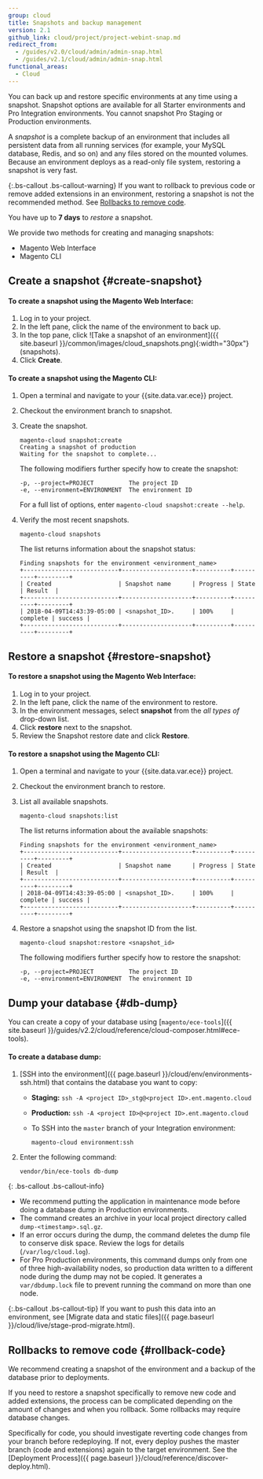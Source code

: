 ```yaml
---
group: cloud
title: Snapshots and backup management
version: 2.1
github_link: cloud/project/project-webint-snap.md
redirect_from:
  - /guides/v2.0/cloud/admin/admin-snap.html
  - /guides/v2.1/cloud/admin/admin-snap.html
functional_areas:
  - Cloud
---
```


You can back up and restore specific environments at any time using a snapshot. Snapshot options are available for all Starter environments and Pro Integration environments. You cannot snapshot Pro Staging or Production environments.

A _snapshot_ is a complete backup of an environment that includes all persistent data from all running services (for example, your MySQL database, Redis, and so on) and any files stored on the mounted volumes. Because an environment deploys as a read-only file system, restoring a snapshot is very fast.

{:.bs-callout .bs-callout-warning}
If you want to rollback to previous code or remove added extensions in an environment, restoring a snapshot is not the recommended method. See [Rollbacks to remove code](#rollback-code).

You have up to **7 days** to _restore_ a snapshot.

We provide two methods for creating and managing snapshots:

-  Magento Web Interface
-  Magento CLI

## Create a snapshot {#create-snapshot}

#### To create a snapshot using the Magento Web Interface:

1.  Log in to your project.
1.  In the left pane, click the name of the environment to back up.
1.  In the top pane, click ![Take a snapshot of an environment]({{ site.baseurl }}/common/images/cloud_snapshots.png){:width="30px"} (snapshots).
1.  Click **Create**.

#### To create a snapshot using the Magento CLI:

1.  Open a terminal and navigate to your {{site.data.var.ece}} project.
1.  Checkout the environment branch to snapshot.
1.  Create the snapshot.

    ```
    magento-cloud snapshot:create
	Creating a snapshot of production
	Waiting for the snapshot to complete...
    ```

    The following modifiers further specify how to create the snapshot:

    ```
    -p, --project=PROJECT          The project ID
    -e, --environment=ENVIRONMENT  The environment ID
    ```

    For a full list of options, enter `magento-cloud snapshot:create --help`.

1.  Verify the most recent snapshots.

    ```
    magento-cloud snapshots
    ```

    The list returns information about the snapshot status:

    ```
	Finding snapshots for the environment <environment_name>
	+---------------------------+--------------------+----------+----------+---------+
	| Created                   | Snapshot name      | Progress | State    | Result  |
	+---------------------------+--------------------+----------+----------+---------+
	| 2018-04-09T14:43:39-05:00 | <snapshot_ID>.     | 100%     | complete | success |
	+---------------------------+--------------------+----------+----------+---------+
    ```

## Restore a snapshot {#restore-snapshot}

#### To restore a snapshot using the Magento Web Interface:

1.  Log in to your project.
1.  In the left pane, click the name of the environment to restore.
1.  In the environment messages, select **snapshot** from the _all types of_ drop-down list.
1.  Click **restore** next to the snapshot.
1.  Review the Snapshot restore date and click **Restore**.

#### To restore a snapshot using the Magento CLI:

1.  Open a terminal and navigate to your {{site.data.var.ece}} project.
1.  Checkout the environment branch to restore.
1.  List all available snapshots.

    ```
    magento-cloud snapshots:list
    ```

    The list returns information about the available snapshots:

    ```
	Finding snapshots for the environment <environment_name>
	+---------------------------+--------------------+----------+----------+---------+
	| Created                   | Snapshot name      | Progress | State    | Result  |
	+---------------------------+--------------------+----------+----------+---------+
	| 2018-04-09T14:43:39-05:00 | <snapshot_ID>.     | 100%     | complete | success |
	+---------------------------+--------------------+----------+----------+---------+
    ```

1.  Restore a snapshot using the snapshot ID from the list.

    ```
    magento-cloud snapshot:restore <snapshot_id>
    ```

    The following modifiers further specify how to restore the snapshot:

    ```
    -p, --project=PROJECT          The project ID
    -e, --environment=ENVIRONMENT  The environment ID
    ```

## Dump your database {#db-dump}

You can create a copy of your database using [`magento/ece-tools`]({{ site.baseurl }}/guides/v2.2/cloud/reference/cloud-composer.html#ece-tools).

#### To create a database dump:

1.  [SSH into the environment]({{ page.baseurl }}/cloud/env/environments-ssh.html) that contains the database you want to copy:

    -   **Staging:** `ssh -A <project ID>_stg@<project ID>.ent.magento.cloud`
    -   **Production:** `ssh -A <project ID>@<project ID>.ent.magento.cloud`
    -   To SSH into the `master` branch of your Integration environment:

            magento-cloud environment:ssh

2.  Enter the following command:

    ```
    vendor/bin/ece-tools db-dump
    ```

{: .bs-callout .bs-callout-info}
-   We recommend putting the application in maintenance mode before doing a database dump in Production environments.
-   The command creates an archive in your local project directory called  `dump-<timestamp>.sql.gz`.
-   If an error occurs during the dump, the command deletes the dump file to conserve disk space. Review the logs for details (`/var/log/cloud.log`).
-   For Pro Production environments, this command dumps only from one of three high-availability nodes, so production data written to a different node during the dump may not be copied. It generates a `var/dbdump.lock` file to prevent running the command on more than one node.

{:.bs-callout .bs-callout-tip}
If you want to push this data into an environment, see [Migrate data and static files]({{ page.baseurl }}/cloud/live/stage-prod-migrate.html).

## Rollbacks to remove code {#rollback-code}

We recommend creating a snapshot of the environment and a backup of the database prior to deployments.

If you need to restore a snapshot specifically to remove new code and added extensions, the process can be complicated depending on the amount of changes and when you rollback. Some rollbacks may require database changes.

Specifically for code, you should investigate reverting code changes from your branch before redeploying. If not, every deploy pushes the master branch (code and extensions) again to the target environment. See the [Deployment Process]({{ page.baseurl }}/cloud/reference/discover-deploy.html).
